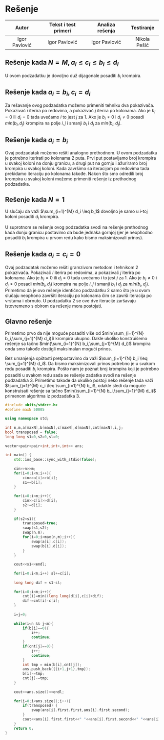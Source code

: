 # Rešenje
	
| Autor | Tekst i test primeri | Analiza rеšenja | Testiranje |
|:-:|:-:|:-:|:-:|
| Igor Pavlović | Igor Pavlović | Igor Pavlović | Nikola Pešić |
	
## Rešenje kada $N=M, a_i \leq c_i \leq b_i \leq d_i$
U ovom podzadatku je dovoljno duž dijagonale posaditi $b_i$ krompira.
	
## Rešenje kada $a_i = b_i, c_i = d_i$
Za rešavanje ovog podzadatka možemo primeniti tehniku dva pokazivača. Pokazivač $i$ iterira po redovima, a pokazivač $j$ iterira po kolonama.
Ako je $b_i=0$ ili $d_i=0$ tada uvećamo $i$ to jest $j$ za 1. Ako je $b_i \neq 0$ i $d_j \neq 0$ posadi $min(b_i,d_j)$ krompira na polje $i, j$ i smanji $b_i$ i $d_j$ za $min(b_i,d_j)$.
	
## Rešenje kada $a_i = b_i$
Ovaj podzadatak možemo rešiti analogno prethodnom. U ovom podzadatku je potrebno iterirati po kolonama 2 puta. Prvi put postavljamo broj krompira u svakoj koloni na donju granicu, a drugi put na gornju i ažuriramo broj krompira u svakoj koloni. Kada završimo sa iteracijom po redovima tada prekidamo iteraciju po kolonama takođe. Nakon što smo odredili broj krompira u svakoj koloni možemo primeniti rešenje iz prethodnog podzadatka.
	
## Rešenje kada $N = 1$
U slučaju da važi $\sum_{i=1}^{M} d_i \leq b_1$ dovoljno je samo u $i$-toj koloni posaditi $d_i$ krompira.
	
U suprotnom se rešenje ovog podzadatka svodi na rešenje prethodnog kada donju granicu postavimo da bude jednaka gornjoj (jer je neophodno posaditi $b_i$ krompira u prvom redu kako bismo maksimizovali prinos).
	
## Rešenje kada $a_i = c_i = 0$
Ovaj podzadatak možemo rešiti gramzivom metodom i tehnikom 2 pokazivača. Pokazivač $i$ iterira po redovima, a pokazivač $j$ iterira po kolonama.
Ako je $b_i=0$ ili $d_i=0$ tada uvećamo $i$ to jest $j$ za 1. Ako je $b_i \neq 0$ i $d_j \neq 0$ posadi $min(b_i,d_j)$ krompira na polje $i, j$ i smanji $b_i$ i $d_j$ za $min(b_i,d_j)$. Primetimo da je ovo rešenje identično podzadatku 2 samo što je u ovom slučaju neophono završiti iteraciju po kolonama čim se završi iteracija po vrstama i obrnuto. U podzadatku 2 se ove dve iteracije zaršavaju istovremeno s obirom da rešenje mora postojati.
	
## Glavno rešenje
Primetimo prvo da nije moguće posaditi više od $min(\sum_{i=1}^{N} b_i,\sum_{j=1}^{M} d_i)$ krompira ukupno. Dakle ukoliko konstruišemo rešenje sa tačno $min(\sum_{i=1}^{N} b_i,\sum_{j=1}^{M} d_i)$ krompira onda smo takođe dostigli maksimalan mogući prinos.
	
Bez umanjenja opštosti pretpostavimo da važi $\sum_{i=1}^{N} b_i \leq \sum_{j=1}^{M} d_i$. Da bismo maksimizovali prinos potrebno je u svakom redu posaditi $b_i$ krompira. Pošto nam je poznat broj krompira koji je potrebno posaditi u svakom redu sada se rešenje zadatka svodi na rešenje podzadatka 3. Primetimo takođe da ukuliko postoji neko rešenje tada važi $\sum_{j=1}^{M} c_i \leq \sum_{i=1}^{N} b_i$, odakle sledi da moguće konstruisati rešenje sa tačno $min(\sum_{i=1}^{N} b_i,\sum_{j=1}^{M} d_i)$ primenom algoritma iz podzadatka 3.
	
``` cpp title="05_krompiri.cpp" linenums="1"
#include <bits/stdc++.h>
#define maxN 50005
	
using namespace std;
	
int n,m,a[maxN],b[maxN],c[maxN],d[maxN],cnt[maxN],i,j;
bool transposed = false;
long long s1=0,s2=0,sl=0;
	
vector<pair<pair<int,int>,int>> ans;
	
int main() {
	std::ios_base::sync_with_stdio(false);
		
	cin>>n>>m;
	for(i=0;i<n;i++){
		cin>>a[i]>>b[i];
		s1+=b[i];
	}
		
	for(i=0;i<m;i++){
		cin>>c[i]>>d[i];
		s2+=d[i];
	}
		
	if(s2<s1){
		transposed=true;
		swap(s1,s2);
		swap(n,m);
		for(i=0;i<max(n,m);i++){
			swap(a[i],c[i]);
			swap(b[i],d[i]);
		}
	}
		
	cout<<s1<<endl;
		
	for(i=0;i<m;i++) sl+=c[i];
		
	long long dif = s1-sl;
		
	for(i=0;i<m;i++){
		cnt[i]=min((long long)d[i],c[i]+dif);
		dif-=cnt[i]-c[i];
	}
		
	i=j=0;
		
	while(i<n && j<m){
		if(b[i]==0){
			i++;
			continue;
		}
		if(cnt[j]==0){
			j++;
			continue;
		}
		int tmp = min(b[i],cnt[j]);
		ans.push_back({{i+1,j+1},tmp});
		b[i]-=tmp;
		cnt[j]-=tmp;
	}
		
	cout<<ans.size()<<endl;
		
	for(i=0;i<ans.size();i++){
		if(transposed) {
			swap(ans[i].first.first,ans[i].first.second);
		}
		cout<<ans[i].first.first<<" "<<ans[i].first.second<<" "<<ans[i].second<<endl;
	}
	return 0;
}
```

